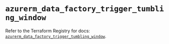 # `azurerm_data_factory_trigger_tumbling_window`

Refer to the Terraform Registry for docs: [`azurerm_data_factory_trigger_tumbling_window`](https://registry.terraform.io/providers/hashicorp/azurerm/4.13.0/docs/resources/data_factory_trigger_tumbling_window).
